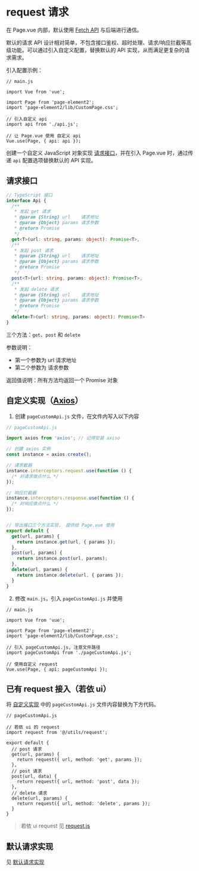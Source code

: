 # request 请求

在 Page.vue 内部，默认使用 [Fetch API](https://developer.mozilla.org/zh-CN/docs/Web/API/Fetch_API) 与后端进行通信。

默认的请求 API 设计相对简单，不包含接口鉴权、超时处理、请求/响应拦截等高级功能。可以通过引入自定义配置，替换默认的 API 实现，从而满足更复杂的请求需求。

引入配置示例：
``` js{9,12}
// main.js

import Vue from 'vue';

import Page from 'page-element2';
import 'page-element2/lib/CustomPage.css';

// 引入自定义 api
import api from './api.js';

// 让 Page.vue 使用 自定义 api
Vue.use(Page, { api: api });
```
创建一个自定义 JavaScript 对象实现 [请求接口](#请求接口)，并在引入 Page.vue 时，通过传递 `api` 配置选项替换默认的 API 实现。

## 请求接口
``` ts
// TypeScript 接口
interface Api {
  /**
   * 发起 get 请求
   * @param {String} url    请求地址
   * @param {Object} params 请求参数
   * @return Promise
   */
  get<T>(url: string, params: object): Promise<T>,
  /**
   * 发起 post 请求
   * @param {String} url    请求地址
   * @param {Object} params 请求参数
   * @return Promise
   */ 
  post<T>(url: string, params: object): Promise<T>,
  /**
   * 发起 delete 请求
   * @param {String} url    请求地址
   * @param {Object} params 请求参数
   * @return Promise
   */
  delete<T>(url: string, params: object): Promise<T>
}
```

三个方法：`get`、`post` 和 `delete`

参数说明：
- 第一个参数为 url 请求地址
- 第二个参数为 请求参数

返回值说明：所有方法均返回一个 Promise 对象

## 自定义实现（[Axios](https://github.com/axios/axios)）

1. 创建 `pageCustomApi.js` 文件，在文件内写入以下内容
``` js
// pageCustomApi.js

import axios from 'axios'; // 记得安装 axiso

// 创建 axios 实例
const instance = axios.create();

// 请求截器
instance.interceptors.request.use(function () {
  /* 对请求做点什么 */
});

// 响应拦截器
instance.interceptors.response.use(function () {
  /* 对响应做点什么 */
});


// 导出接口三个方法实现， 提供给 Page.vue 使用
export default {
  get(url, params) {
    return instance.get(url, { params });
  },
  post(url, params) {
    return instance.post(url, params);
  },
  delete(url, params) {
    return instance.delete(url, { params });
  }
}
```
2. 修改 `main.js`，引入 `pageCustomApi.js` 并使用
``` js{9,12}
// main.js

import Vue from 'vue';

import Page from 'page-element2';
import 'page-element2/lib/CustomPage.css';

// 引入 pageCustomApi.js, 注意文件路径
import pageCustomApi from './pageCustomApi.js';

// 使用自定义 request
Vue.use(Page, { api: pageCustomApi });
```

## 已有 request 接入（若依 ui）

将 [自定义实现](#自定义实现-axios) 中的 `pageCustomApi.js` 文件内容替换为下方代码。

``` js{4}
// pageCustomApi.js

// 若依 ui 的 request
import request from '@/utils/request';

export default {
  // post 请求
  get(url, params) {
    return request({ url, method: 'get', params });
  },
  // post 请求
  post(url, data) { 
    return request({ url, method: 'post', data });
  },
  // delete 请求
  delete(url, params) {
    return request({ url, method: 'delete', params });
  }
}
```

> 若依 ui request 见 [request.js](https://gitee.com/y_project/RuoYi-Vue/blob/master/ruoyi-ui/src/utils/request.js)

## 默认请求实现
见 [默认请求实现](https://github.com/gonglihai/page-element2/blob/main/packages/page/api/fetchApi.js)
